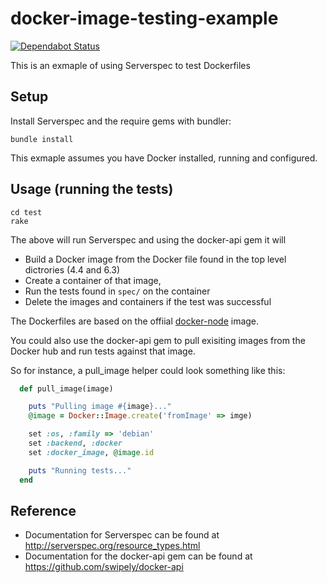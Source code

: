 # docker-image-testing-example

[![Dependabot Status](https://api.dependabot.com/badges/status?host=github&repo=chorrell/docker-image-testing-example)](https://dependabot.com)

This is an exmaple of using Serverspec to test Dockerfiles

## Setup

Install Serverspec and the require gems with bundler:

```shell
bundle install
```

This exmaple assumes you have Docker installed, running and configured.

## Usage (running the tests)

```shell
cd test
rake
```

The above will run Serverspec and using the docker-api gem it will

- Build a Docker image from the Docker file found in the top level dictrories (4.4 and 6.3)
- Create a container of that image,
- Run the tests found in `spec/` on the container
- Delete the images and containers if the test was successful

The Dockerfiles are based on the offiial [docker-node](https://github.com/nodejs/docker-node) image.

You could also use the docker-api gem to pull exisiting images from the Docker hub and run tests against that image.

So for instance, a pull_image helper could look something like this:

```ruby
  def pull_image(image)

    puts "Pulling image #{image}..."
    @image = Docker::Image.create('fromImage' => imge)

    set :os, :family => 'debian'
    set :backend, :docker
    set :docker_image, @image.id

    puts "Running tests..."
  end
```

## Reference

- Documentation for Serverspec can be found at <http://serverspec.org/resource_types.html>
- Documentation for the docker-api gem can be found at <https://github.com/swipely/docker-api>

